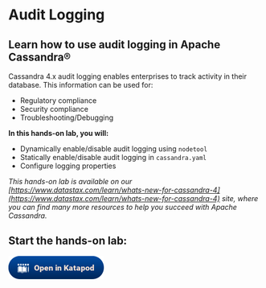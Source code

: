 # Audit Logging

## Learn how to use audit logging in Apache Cassandra®

Cassandra 4.x audit logging enables enterprises to track activity in their database. This information can be used for:
- Regulatory compliance
- Security compliance
- Troubleshooting/Debugging

**In this hands-on lab, you will:**
- Dynamically enable/disable audit logging using `nodetool`
- Statically enable/disable audit logging in `cassandra.yaml`
- Configure logging properties

_This hands-on lab is available on our [https://www.datastax.com/learn/whats-new-for-cassandra-4](https://www.datastax.com/learn/whats-new-for-cassandra-4) site, where you can find many more resources to help you succeed with Apache Cassandra._

## Start the hands-on lab:

[![Open in KataPod](https://github.com/DataStax-Academy/katapod-shared-assets/blob/main/images/open-in-katapod.png)](https://gitpod.io/#https://github.com/ArtemChebotko/cassandra4-audit-logging/)
